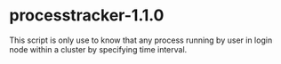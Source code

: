# processtracker-1.1.0
This script is only use to know that any process running by user in login node within a cluster by specifying time interval.
